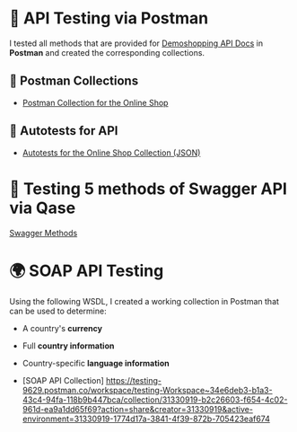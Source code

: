 # 🛒 API Testing via Postman

I tested all methods that are provided for [Demoshopping API Docs](https://qa.demoshopping.ru/api-docs/) in **Postman** and created the corresponding collections.

## 📂 Postman Collections
- [Postman Collection for the Online Shop](https://testing-9629.postman.co/workspace/testing-Workspace~34e6deb3-b1a3-43c4-94fa-118b9b447bca/collection/31330919-9c2125e6-3cdc-4a2a-9157-f5577e5f9957?action=share&creator=31330919&active-environment=31330919-1774d17a-3841-4f39-872b-705423eaf674)


## 🚀 Autotests for API
- [Autotests for the Online Shop Collection (JSON)](DemoShopping.postman_test_run.json) 

# 🔎 Testing 5 methods of Swagger API via Qase
[Swagger Methods](https://drive.google.com/file/d/1OaLkCKH9CHSlmWfYk9ey0CrK-G0ks1d-/view?usp=sharing) 


# 🌍 SOAP API Testing 
Using the following WSDL, I created a working collection in Postman that can be used to determine:
- A country's **currency**
- Full **country information**
- Country-specific **language information**

- [SOAP API Collection]
https://testing-9629.postman.co/workspace/testing-Workspace~34e6deb3-b1a3-43c4-94fa-118b9b447bca/collection/31330919-b2c26603-f654-4c02-961d-ea9a1dd65f69?action=share&creator=31330919&active-environment=31330919-1774d17a-3841-4f39-872b-705423eaf674

